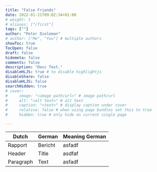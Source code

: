 ```yaml
---
title: "False Friends"
date: 2022-01-21T09:02:34+01:00
# weight: 1
# aliases: ["/first"]
tags: [""]
author: "Peter Dieleman"
# author: ["Me", "You"] # multiple authors
showToc: true
TocOpen: false
draft: false
hidemeta: false
comments: false
description: "Desc Text."
disableHLJS: true # to disable highlightjs
disableShare: false
disableHLJS: false
searchHidden: true
# cover:
#     image: "<image path/url>" # image path/url
#     alt: "<alt text>" # alt text
#     caption: "<text>" # display caption under cover
#     relative: false # when using page bundles set this to true
#     hidden: true # only hide on current single page

---
```


| Dutch     | German | Meaning German| 
| --------- | ------ | ------- |
| Rapport   | Bericht| asfadf  |
| Header    | Title  | asdfaf  |
| Paragraph | Text   | asfadf  |

